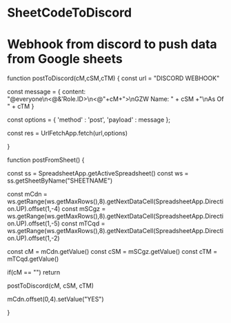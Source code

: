 # SheetCodeToDiscord
# Webhook from discord to push data from Google sheets 

function postToDiscord(cM,cSM,cTM) {
  const url = "DISCORD WEBHOOK"


  const message = {
      content: "@everyone\n<@&'Role.ID>\n<@"+cM+">\nGZW Name: " + cSM +"\nAs Of " + cTM 
    }


  const options = {
  'method' : 'post',
  'payload' : message
  };

  const res = UrlFetchApp.fetch(url,options)


}


function postFromSheet() {

  const ss = SpreadsheetApp.getActiveSpreadsheet()
  const ws = ss.getSheetByName("SHEETNAME")

  const mCdn = ws.getRange(ws.getMaxRows(),8).getNextDataCell(SpreadsheetApp.Direction.UP).offset(1,-4)
  const mSCgz = ws.getRange(ws.getMaxRows(),8).getNextDataCell(SpreadsheetApp.Direction.UP).offset(1,-5)
  const mTCqd = ws.getRange(ws.getMaxRows(),8).getNextDataCell(SpreadsheetApp.Direction.UP).offset(1,-2)

  const cM = mCdn.getValue()
  const cSM = mSCgz.getValue()
  const cTM = mTCqd.getValue()

  if(cM == "") return

  postToDiscord(cM, cSM, cTM)

  mCdn.offset(0,4).setValue("YES")

}
